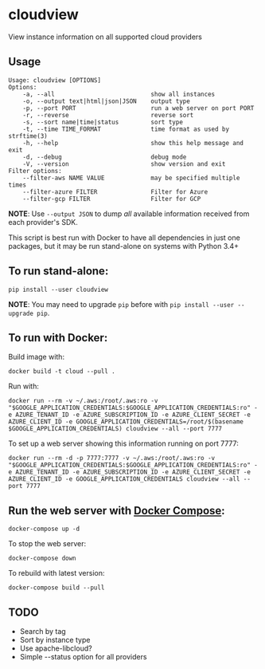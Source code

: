 # cloudview
View instance information on all supported cloud providers

## Usage

```
Usage: cloudview [OPTIONS]
Options:
    -a, --all                           show all instances
    -o, --output text|html|json|JSON    output type
    -p, --port PORT                     run a web server on port PORT
    -r, --reverse                       reverse sort
    -s, --sort name|time|status         sort type
    -t, --time TIME_FORMAT              time format as used by strftime(3)
    -h, --help                          show this help message and exit
    -d, --debug                         debug mode
    -V, --version                       show version and exit
Filter options:
    --filter-aws NAME VALUE             may be specified multiple times
    --filter-azure FILTER               Filter for Azure
    --filter-gcp FILTER                 Filter for GCP
```

**NOTE**: Use `--output JSON` to dump _all_ available information received from each provider's SDK.

This script is best run with Docker to have all dependencies in just one packages, but it may be run stand-alone on systems with Python 3.4+

## To run stand-alone:

```
pip install --user cloudview
```

**NOTE**: You may need to upgrade `pip` before with `pip install --user --upgrade pip`.

## To run with Docker:

Build image with:
```
docker build -t cloud --pull .
```

Run with:
```
docker run --rm -v ~/.aws:/root/.aws:ro -v "$GOOGLE_APPLICATION_CREDENTIALS:$GOOGLE_APPLICATION_CREDENTIALS:ro" -e AZURE_TENANT_ID -e AZURE_SUBSCRIPTION_ID -e AZURE_CLIENT_SECRET -e AZURE_CLIENT_ID -e GOOGLE_APPLICATION_CREDENTIALS=/root/$(basename $GOOGLE_APPLICATION_CREDENTIALS) cloudview --all --port 7777
```

To set up a web server showing this information running on port 7777:
```
docker run --rm -d -p 7777:7777 -v ~/.aws:/root/.aws:ro -v "$GOOGLE_APPLICATION_CREDENTIALS:$GOOGLE_APPLICATION_CREDENTIALS:ro" -e AZURE_TENANT_ID -e AZURE_SUBSCRIPTION_ID -e AZURE_CLIENT_SECRET -e AZURE_CLIENT_ID -e GOOGLE_APPLICATION_CREDENTIALS cloudview --all --port 7777
```

## Run the web server with [Docker Compose](https://docs.docker.com/compose/install/):

```
docker-compose up -d
```

To stop the web server:
```
docker-compose down
```

To rebuild with latest version:
```
docker-compose build --pull
```

## TODO
  - Search by tag
  - Sort by instance type
  - Use apache-libcloud?
  - Simple --status option for all providers
